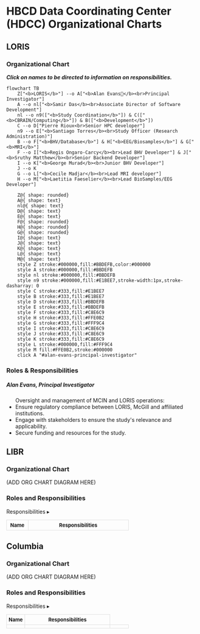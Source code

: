 # HBCD Data Coordinating Center (HDCC) Organizational Charts

## LORIS
### Organizational Chart

***Click on names to be directed to information on responsibilities.***

```mermaid
flowchart TB
    Z["<b>LORIS</b>"] --o A["<b>Alan Evans🔗</b><br>Principal Investigator"]
    A --o nl["<b>Samir Das</b><br>Associate Director of Software Development"]
    nl --o n9(["<b>Study Coordination</b>"]) & C(["<b>CBRAIN/Computing</b>"]) & B(["<b>Development</b>"])
    C --o D["Pierre Rioux<br>Senior HPC developer"]
    n9 --o E["<b>Santiago Torres</b><br>Study Officer (Research Administration)"]
    B --o F["<b>BHV/Database</b>"] & H["<b>EEG/Biosamples</b>"] & G["<b>MRI</b>"]
    F --o I["<b>Regis Ongaro-Carcy</b><br>Lead BHV Developer"] & J["<b>Sruthy Matthew</b><br>Senior Backend Developer"]
    I --o K["<b>George Murad</b><br>Junior BHV Developer"]
    J --o K
    G --o L["<b>Cecile Madjar</b><br>Lead MRI developer"]
    H --o M["<b>Laetitia Faeselier</b><br>Lead BioSamples/EEG Developer"]

    Z@{ shape: rounded}
    A@{ shape: text}
    nl@{ shape: text}
    D@{ shape: text}
    E@{ shape: text}
    F@{ shape: rounded}
    H@{ shape: rounded}
    G@{ shape: rounded}
    I@{ shape: text}
    J@{ shape: text}
    K@{ shape: text}
    L@{ shape: text}
    M@{ shape: text}
    style Z stroke:#000000,fill:#BBDEFB,color:#000000
    style A stroke:#000000,fill:#BBDEFB
    style nl stroke:#000000,fill:#BBDEFB
    style n9 stroke:#000000,fill:#E1BEE7,stroke-width:1px,stroke-dasharray: 0
    style C stroke:#333,fill:#E1BEE7
    style B stroke:#333,fill:#E1BEE7
    style D stroke:#333,fill:#BBDEFB
    style E stroke:#333,fill:#BBDEFB
    style F stroke:#333,fill:#C8E6C9
    style H stroke:#333,fill:#FFE0B2
    style G stroke:#333,fill:#FFF9C4
    style I stroke:#333,fill:#C8E6C9
    style J stroke:#333,fill:#C8E6C9
    style K stroke:#333,fill:#C8E6C9
    style L stroke:#000000,fill:#FFF9C4
    style M fill:#FFE0B2,stroke:#000000
    click A "#alan-evans-principal-investigator"
```

### Roles & Responsibilities

##### Alan Evans, Principal Investigator
<ul>
Oversight and management of MCIN and LORIS operations:
  <li>Ensure regulatory compliance between LORIS, McGill and affiliated institutions.</li>
  <li>Engage with stakeholders to ensure the study's relevance and applicability.</li>
  <li>Secure funding and resources for the study.</li>
</ul>

## LIBR
### Organizational Chart
(ADD ORG CHART DIAGRAM HERE)

### Roles and Responsibilities

<div id="table-banner" class="table-banner" onclick="toggleCollapse(this)">
  <span class="table-text">Responsibilities</span>
  <span class="arrow">▸</span>
</div>
<div class="table-open-collapsible-content">
<table style="width: 100%; border-collapse: collapse; table-layout: fixed; font-size: 13px;">
    <thead>
      <tr>
        <th style="width: 15%; border: 1px solid #ddd; padding: 5px; text-align: center;">Name</th>
        <th style="width: 70%; border: 1px solid #ddd; padding: 5px; text-align: center;">Responsibilities</th>
    </thead>
    <tbody>
</tbody>
</table>
</div>

## Columbia
### Organizational Chart
(ADD ORG CHART DIAGRAM HERE)

### Roles and Responsibilities
<div id="table-banner" class="table-banner" onclick="toggleCollapse(this)">
  <span class="table-text">Responsibilities</span>
  <span class="arrow">▸</span>
</div>
<div class="table-open-collapsible-content">
<table style="width: 100%; border-collapse: collapse; table-layout: fixed; font-size: 13px;">
    <thead>
      <tr>
        <th style="width: 15%; border: 1px solid #ddd; padding: 5px; text-align: center;">Name</th>
        <th style="width: 70%; border: 1px solid #ddd; padding: 5px; text-align: center;">Responsibilities</th>
    </thead>
    <tbody>
    <tr>
        <td style="border: 1px solid #ddd; padding: 4px; word-wrap: break-word; white-space: normal;"></td>
        <td style="border: 1px solid #ddd; padding: 4px; word-wrap: break-word; white-space: normal;"></td>
        <td style="border: 1px solid #ddd; padding: 4px; word-wrap: break-word; white-space: normal;"></td>
    </tr>
</tbody>
</table>
</div>